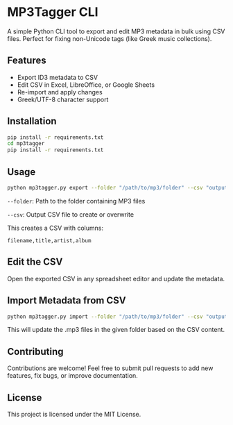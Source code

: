 # MP3Tagger CLI

A simple Python CLI tool to export and edit MP3 metadata in bulk using CSV files. Perfect for fixing non-Unicode tags (like Greek music collections).

## Features

- Export ID3 metadata to CSV
- Edit CSV in Excel, LibreOffice, or Google Sheets
- Re-import and apply changes
- Greek/UTF-8 character support

## Installation

```bash
pip install -r requirements.txt
cd mp3tagger
pip install -r requirements.txt
```

## Usage
```bash
python mp3tagger.py export --folder "/path/to/mp3/folder" --csv "output.csv"
```
`--folder`: Path to the folder containing MP3 files

`--csv`: Output CSV file to create or overwrite

This creates a CSV with columns:
```
filename,title,artist,album
```

## Edit the CSV
Open the exported CSV in any spreadsheet editor and update the metadata.

## Import Metadata from CSV
```bash
python mp3tagger.py import --folder "/path/to/mp3/folder" --csv "output.csv"
```
This will update the .mp3 files in the given folder based on the CSV content.

## Contributing
Contributions are welcome! Feel free to submit pull requests to add new features, fix bugs, or improve documentation.

## License
This project is licensed under the MIT License.
